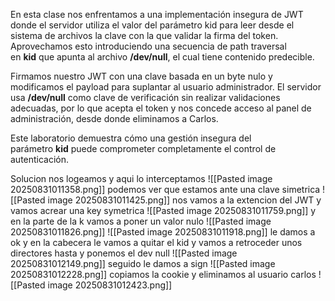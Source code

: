 En esta clase nos enfrentamos a una implementación insegura de JWT donde el servidor utiliza el valor del parámetro kid para leer desde el sistema de archivos la clave con la que validar la firma del token. Aprovechamos esto introduciendo una secuencia de path traversal en **kid** que apunta al archivo **/dev/null**, el cual tiene contenido predecible.

Firmamos nuestro JWT con una clave basada en un byte nulo y modificamos el payload para suplantar al usuario administrador. El servidor usa **/dev/null** como clave de verificación sin realizar validaciones adecuadas, por lo que acepta el token y nos concede acceso al panel de administración, desde donde eliminamos a Carlos.

Este laboratorio demuestra cómo una gestión insegura del parámetro **kid** puede comprometer completamente el control de autenticación.

Solucion
nos logeamos y aqui lo interceptamos
![[Pasted image 20250831011358.png]]
podemos ver que estamos ante una clave simetrica
![[Pasted image 20250831011425.png]]
nos vamos a la extencion del JWT y vamos acrear una key symetrica
![[Pasted image 20250831011759.png]]
y en la parte de la k vamos a poner un valor nulo
![[Pasted image 20250831011826.png]]
![[Pasted image 20250831011918.png]]
le damos a ok
y en la cabecera le vamos a quitar el kid y vamos a retroceder unos directores hasta y ponemos el dev null
![[Pasted image 20250831012149.png]]
seguido le damos a sign
![[Pasted image 20250831012228.png]]
copiamos la cookie y eliminamos al usuario carlos
![[Pasted image 20250831012423.png]]
